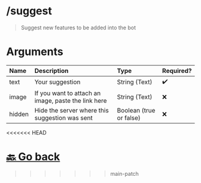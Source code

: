 # /suggest
> Suggest new features to be added into the bot 

# Arguments

| Name | Description | Type | Required? | 
| :-- | :-- | :-- | :-- | 
| text | Your suggestion | String (Text) | ✔️ | 
| image | If you want to attach an image, paste the link here | String (Text) | ❌ | 
| hidden | Hide the server where this suggestion was sent | Boolean (true or false) | ❌ | 

<<<<<<< HEAD


 [🔙 Go back](../)
=======
>>>>>>> main-patch
